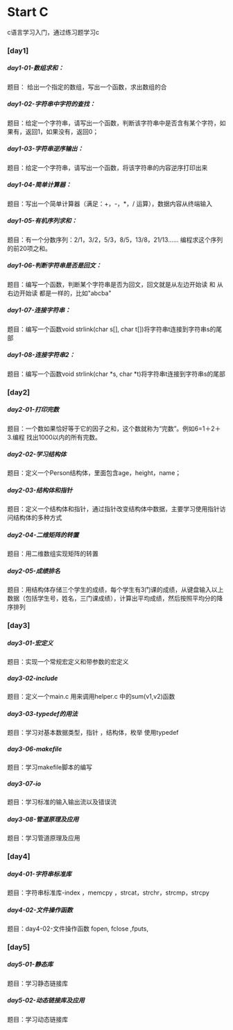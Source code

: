 # Start C 
  c语言学习入门，通过练习题学习c
### [day1]
#####  day1-01-数组求和：
题目： 给出一个指定的数组，写出一个函数，求出数组的合
##### day1-02-字符串中字符的查找：
题目：给定一个字符串，请写出一个函数，判断该字符串中是否含有某个字符，如果有，返回1，如果没有，返回0；
##### day1-03-字符串逆序输出：
题目：给定一个字符串，请写出一个函数，将该字符串的内容逆序打印出来
##### day1-04-简单计算器：
题目：写出一个简单计算器（满足：+，-，*，/ 运算），数据内容从终端输入
##### day1-05-有机序列求和：
题目：有一个分数序列：2/1，3/2，5/3，8/5，13/8，21/13……  编程求这个序列的前20项之和。
##### day1-06-判断字符串是否是回文：
题目：编写一个函数，判断某个字符串是否为回文，回文就是从左边开始读 和 从右边开始读 都是一样的，比如"abcba"
##### day1-07-连接字符串：
题目：编写一个函数void strlink(char s[], char t[])将字符串t连接到字符串s的尾部
##### day1-08-连接字符串2：
题目：编写一个函数void strlink(char *s, char *t)将字符串t连接到字符串s的尾部

### [day2]
##### day2-01-打印完数
题目：一个数如果恰好等于它的因子之和，这个数就称为“完数”。例如6=1＋2＋3.编程    找出1000以内的所有完数。 
##### day2-02-学习结构体
题目：定义一个Person结构体，里面包含age，height，name；
##### day2-03-结构体和指针
题目：定义一个结构体和指针，通过指针改变结构体中数据，主要学习使用指针访问结构体的多种方式
##### day2-04-二维矩阵的转置
题目：用二维数组实现矩阵的转置
##### day2-05-成绩排名
题目：用结构体存储三个学生的成绩，每个学生有3门课的成绩，从键盘输入以上数据（包括学生号，姓名，三门课成绩），计算出平均成绩，然后按照平均分的降序排列

### [day3]
##### day3-01-宏定义
题目：实现一个常规宏定义和带参数的宏定义
##### day3-02-include
题目：定义一个main.c 用来调用helper.c 中的sum(v1,v2)函数
##### day3-03-typedef的用法
题目：学习对基本数据类型，指针 ，结构体，枚举 使用typedef
##### day3-06-makefile
题目：学习makefile脚本的编写
##### day3-07-io
题目：学习标准的输入输出流以及错误流
##### day3-08-管道原理及应用
题目：学习管道原理及应用

### [day4]
##### day4-01-字符串标准库
题目：字符串标准库-index ，memcpy ，strcat，strchr，strcmp，strcpy
##### day4-02-文件操作函数
题目：day4-02-文件操作函数 fopen, fclose ,fputs,

### [day5]
##### day5-01-静态库
题目：学习静态链接库
##### day5-02-动态链接库及应用
题目：学习动态链接库

  
